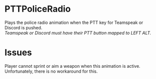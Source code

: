 # PTTPoliceRadio
Plays the police radio animation when the PTT key for Teamspeak or Discord is pushed.
<br>
*Teamspeak or Discord must have their PTT button mapped to LEFT ALT.*
<br>
# Issues
Player cannot sprint or aim a weapon when this animation is active. Unfortunately, there is no workaround for this.
